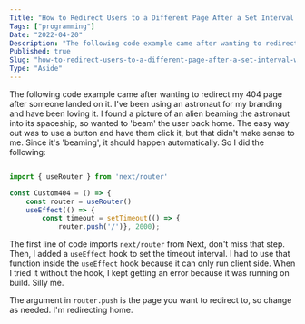 ```yaml
---
Title: "How to Redirect Users to a Different Page After a Set Interval with Next.js"
Tags: ["programming"]
Date: "2022-04-20"
Description: "The following code example came after wanting to redirect my 404 page after someone landed on it."
Published: true
Slug: "how-to-redirect-users-to-a-different-page-after-a-set-interval-with-next-js"
Type: "Aside"
---
```

The following code example came after wanting to redirect my 404 page after someone landed on it. I've been using an astronaut for my branding and have been loving it. I found a picture of an alien beaming the astronaut into its spaceship, so wanted to 'beam' the user back home. The easy way out was to use a button and have them click it, but that didn't make sense to me. Since it's 'beaming', it should happen automatically. So I did the following:

```js

import { useRouter } from 'next/router'

const Custom404 = () => {
    const router = useRouter()
    useEffect(() => {
        const timeout = setTimeout(() => {
            router.push('/')}, 2000);

```

The first line of code imports `next/router` from Next, don't miss that step. Then, I added a `useEffect` hook to set the timeout interval. I had to use that function inside the `useEffect` hook because it can only run client side. When I tried it without the hook, I kept getting an error because it was running on build. Silly me.

The argument in `router.push` is the page you want to redirect to, so change as needed. I'm redirecting home.